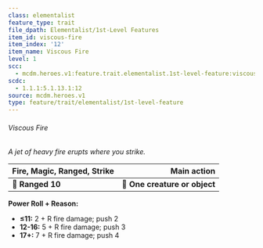 ```yaml
---
class: elementalist
feature_type: trait
file_dpath: Elementalist/1st-Level Features
item_id: viscous-fire
item_index: '12'
item_name: Viscous Fire
level: 1
scc:
  - mcdm.heroes.v1:feature.trait.elementalist.1st-level-feature:viscous-fire
scdc:
  - 1.1.1:5.1.13.1:12
source: mcdm.heroes.v1
type: feature/trait/elementalist/1st-level-feature
---
```


###### Viscous Fire

*A jet of heavy fire erupts where you strike.*

| **Fire, Magic, Ranged, Strike** |               **Main action** |
| ------------------------------- | ----------------------------: |
| **📏 Ranged 10**                | **🎯 One creature or object** |

**Power Roll + Reason:**

- **≤11:** 2 + R fire damage; push 2
- **12-16:** 5 + R fire damage; push 3
- **17+:** 7 + R fire damage; push 4
